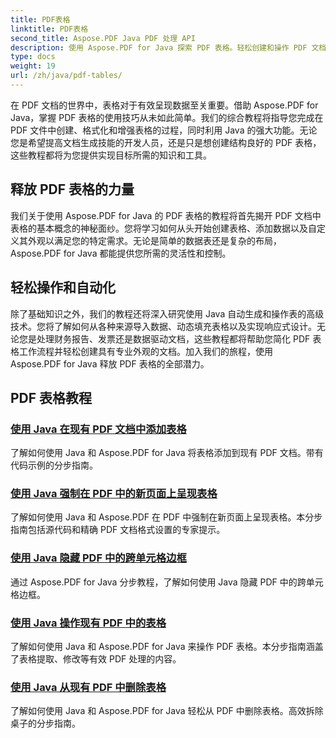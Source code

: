 ```yaml
---
title: PDF表格
linktitle: PDF表格
second_title: Aspose.PDF Java PDF 处理 API
description: 使用 Aspose.PDF for Java 探索 PDF 表格。轻松创建和操作 PDF 文档中的表格。
type: docs
weight: 19
url: /zh/java/pdf-tables/
---
```


在 PDF 文档的世界中，表格对于有效呈现数据至关重要。借助 Aspose.PDF for Java，掌握 PDF 表格的使用技巧从未如此简单。我们的综合教程将指导您完成在 PDF 文件中创建、格式化和增强表格的过程，同时利用 Java 的强大功能。无论您是希望提高文档生成技能的开发人员，还是只是想创建结构良好的 PDF 表格，这些教程都将为您提供实现目标所需的知识和工具。

## 释放 PDF 表格的力量

我们关于使用 Aspose.PDF for Java 的 PDF 表格的教程将首先揭开 PDF 文档中表格的基本概念的神秘面纱。您将学习如何从头开始创建表格、添加数据以及自定义其外观以满足您的特定需求。无论是简单的数据表还是复杂的布局，Aspose.PDF for Java 都能提供您所需的灵活性和控制。

## 轻松操作和自动化

除了基础知识之外，我们的教程还将深入研究使用 Java 自动生成和操作表的高级技术。您将了解如何从各种来源导入数据、动态填充表格以及实现响应式设计。无论您是处理财务报告、发票还是数据驱动文档，这些教程都将帮助您简化 PDF 表格工作流程并轻松创建具有专业外观的文档。加入我们的旅程，使用 Aspose.PDF for Java 释放 PDF 表格的全部潜力。

## PDF 表格教程
### [使用 Java 在现有 PDF 文档中添加表格](./add-table-in-existing-pdf-document-using-java/)
了解如何使用 Java 和 Aspose.PDF for Java 将表格添加到现有 PDF 文档。带有代码示例的分步指南。
### [使用 Java 强制在 PDF 中的新页面上呈现表格](./force-table-rendering-on-new-page-in-pdf-using-java/)
了解如何使用 Java 和 Aspose.PDF 在 PDF 中强制在新页面上呈现表格。本分步指南包括源代码和精确 PDF 文档格式设置的专家提示。
### [使用 Java 隐藏 PDF 中的跨单元格边框](./hide-spanned-cell-border-in-pdf-using-java/)
通过 Aspose.PDF for Java 分步教程，了解如何使用 Java 隐藏 PDF 中的跨单元格边框。
### [使用 Java 操作现有 PDF 中的表格](./manipulate-tables-in-existing-pdf-using-java/)
了解如何使用 Java 和 Aspose.PDF for Java 来操作 PDF 表格。本分步指南涵盖了表格提取、修改等有效 PDF 处理的内容。
### [使用 Java 从现有 PDF 中删除表格](./remove-tables-from-existing-pdf-using-java/)
了解如何使用 Java 和 Aspose.PDF for Java 轻松从 PDF 中删除表格。高效拆除桌子的分步指南。